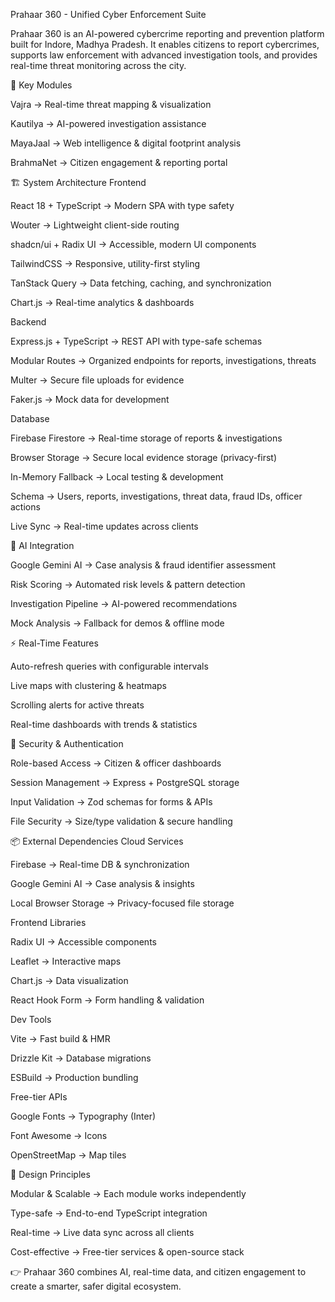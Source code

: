 Prahaar 360 - Unified Cyber Enforcement Suite

Prahaar 360 is an AI-powered cybercrime reporting and prevention platform built for Indore, Madhya Pradesh. It enables citizens to report cybercrimes, supports law enforcement with advanced investigation tools, and provides real-time threat monitoring across the city.

🚀 Key Modules

Vajra → Real-time threat mapping & visualization

Kautilya → AI-powered investigation assistance

MayaJaal → Web intelligence & digital footprint analysis

BrahmaNet → Citizen engagement & reporting portal

🏗 System Architecture
Frontend

React 18 + TypeScript → Modern SPA with type safety

Wouter → Lightweight client-side routing

shadcn/ui + Radix UI → Accessible, modern UI components

TailwindCSS → Responsive, utility-first styling

TanStack Query → Data fetching, caching, and synchronization

Chart.js → Real-time analytics & dashboards

Backend

Express.js + TypeScript → REST API with type-safe schemas

Modular Routes → Organized endpoints for reports, investigations, threats

Multer → Secure file uploads for evidence

Faker.js → Mock data for development

Database

Firebase Firestore → Real-time storage of reports & investigations

Browser Storage → Secure local evidence storage (privacy-first)

In-Memory Fallback → Local testing & development

Schema → Users, reports, investigations, threat data, fraud IDs, officer actions

Live Sync → Real-time updates across clients

🤖 AI Integration

Google Gemini AI → Case analysis & fraud identifier assessment

Risk Scoring → Automated risk levels & pattern detection

Investigation Pipeline → AI-powered recommendations

Mock Analysis → Fallback for demos & offline mode

⚡ Real-Time Features

Auto-refresh queries with configurable intervals

Live maps with clustering & heatmaps

Scrolling alerts for active threats

Real-time dashboards with trends & statistics

🔐 Security & Authentication

Role-based Access → Citizen & officer dashboards

Session Management → Express + PostgreSQL storage

Input Validation → Zod schemas for forms & APIs

File Security → Size/type validation & secure handling

📦 External Dependencies
Cloud Services

Firebase → Real-time DB & synchronization

Google Gemini AI → Case analysis & insights

Local Browser Storage → Privacy-focused file storage

Frontend Libraries

Radix UI → Accessible components

Leaflet → Interactive maps

Chart.js → Data visualization

React Hook Form → Form handling & validation

Dev Tools

Vite → Fast build & HMR

Drizzle Kit → Database migrations

ESBuild → Production bundling

Free-tier APIs

Google Fonts → Typography (Inter)

Font Awesome → Icons

OpenStreetMap → Map tiles

🧩 Design Principles

Modular & Scalable → Each module works independently

Type-safe → End-to-end TypeScript integration

Real-time → Live data sync across all clients

Cost-effective → Free-tier services & open-source stack

👉 Prahaar 360 combines AI, real-time data, and citizen engagement to create a smarter, safer digital ecosystem.
